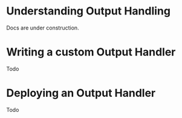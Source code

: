 # Understanding Output Handling
Docs are under construction.

# Writing a custom Output Handler
Todo

# Deploying an Output Handler
Todo
